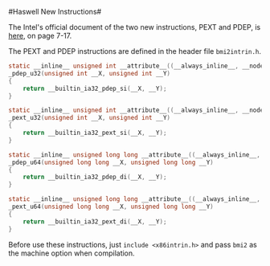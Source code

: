 #Haswell New Instructions#

The Intel's official document of the two new instructions, PEXT and
PDEP, is
[here](https://software.intel.com/sites/default/files/m/8/a/1/8/4/36945-319433-011.pdf),
on page 7-17.

The PEXT and PDEP instructions are defined in the header file
``bmi2intrin.h``.

```c
static __inline__ unsigned int __attribute__((__always_inline__, __nodebug__))
_pdep_u32(unsigned int __X, unsigned int __Y)
{
    return __builtin_ia32_pdep_si(__X, __Y);
}

static __inline__ unsigned int __attribute__((__always_inline__, __nodebug__))
_pext_u32(unsigned int __X, unsigned int __Y)
{
    return __builtin_ia32_pext_si(__X, __Y);
}

static __inline__ unsigned long long __attribute__((__always_inline__, __nodebug__))
_pdep_u64(unsigned long long __X, unsigned long long __Y)
{
    return __builtin_ia32_pdep_di(__X, __Y);
}

static __inline__ unsigned long long __attribute__((__always_inline__, __nodebug__))
_pext_u64(unsigned long long __X, unsigned long long __Y)
{
    return __builtin_ia32_pext_di(__X, __Y);
}
```

Before use these instructions, just ``include <x86intrin.h>`` and pass ``bmi2`` as
the machine option when compilation.